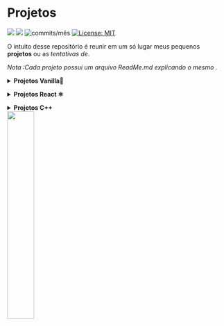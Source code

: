 # Projetos 

<img src="https://img.shields.io/github/languages/count/Pereira-Araujo/Projetos?style=flat-square"/> <img src="https://img.shields.io/github/last-commit/Pereira-Araujo/Projetos?style=flat-square"/> <img alt="commits/mês" src="https://img.shields.io/github/commit-activity/m/Pereira-Araujo/Projetos?style=flat-square"/> [![License: MIT](https://img.shields.io/badge/License-MIT-yellow.svg)](https://opensource.org/licenses/MIT)

O intuito desse repositório é reunir em um só lugar meus pequenos **projetos** ou as *tentativas de*.

*Nota :Cada projeto possui um arquivo ReadMe.md explicando o mesmo .*


 **<details><summary>Projetos Vanilla🍦</summary>**
  
 [**OtherSide Store**](https://github.com/Pereira-Araujo/Projetos/tree/main/Projetos_Vanilla/OtherSide_Store) **|** [**Re_Pedagogia**](https://github.com/Pereira-Araujo/Projetos/tree/main/Projetos_Vanilla/Re_Pedagogia) **|** [**Labetube**](https://github.com/Pereira-Araujo/Projetos/tree/main/Projetos_Vanilla/Labetube)  **|** [**Luna Social Media**](https://github.com/Pereira-Araujo/Projetos/tree/main/Projetos_Vanilla/LunaSocialMedia) **|**  [**CheckList**](https://github.com/Pereira-Araujo/Projetos/tree/main/Projetos_Vanilla/CheckList) **|** [**Planner**](https://github.com/Pereira-Araujo/Projetos/tree/main/Projetos_Vanilla/planner)  **|** [**Projeto Upfour**](https://github.com/Pereira-Araujo/Projetos/tree/main/Projetos_Vanilla/projetoUpfour)

[**Contador de Palavras**](https://github.com/Pereira-Araujo/Projetos/tree/main/Projetos_Vanilla/Contador_Palavras)

</details>
  

**<details><summary>Projetos React ⚛️</summary>**

[**To-Do-List**](https://github.com/Pereira-Araujo/Projetos/tree/main/ano_1/Projetos_React/Dolist)  **|** [**Whats-Lab**](https://github.com/Pereira-Araujo/Projetos/tree/main/ano_1/Projetos_React/whats-lab) **|**[**Labe-Forms**](https://github.com/Pereira-Araujo/Projetos/tree/main/ano_1/Projetos_React/labenu-forms) **|** [**Astromach**](https://github.com/Pereira-Araujo/Projetos/tree/main/ano_1/Projetos_React/AstroMach) **|** [**Chuck-Jokes**](https://github.com/Pereira-Araujo/Projetos/tree/main/ano_1/Projetos_React/Chuck_Jokes)
 

</details>

**<details><summary>Projetos C++ </summary>**
  
  [**Forca**](https://github.com/Pereira-Araujo/Projetos/tree/main/Projetos_C%2B%2B/forca)

</details>



 
 <img src="https://camo.githubusercontent.com/d21f7e6fe56adedf4e2f87221010e240dcd88521a8f283116b9ece7d4790f8a4/68747470733a2f2f692e70696e696d672e636f6d2f6f726967696e616c732f34382f32662f66332f34383266663337633433333837623736646531313631656462346430343937372e676966" width=35%/>




